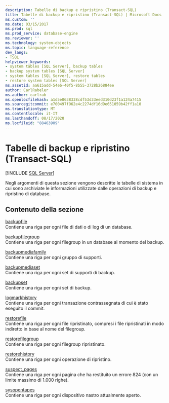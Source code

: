 ```yaml
---
description: Tabelle di backup e ripristino (Transact-SQL)
title: Tabelle di backup e ripristino (Transact-SQL) | Microsoft Docs
ms.custom: ''
ms.date: 03/15/2017
ms.prod: sql
ms.prod_service: database-engine
ms.reviewer: ''
ms.technology: system-objects
ms.topic: language-reference
dev_langs:
- TSQL
helpviewer_keywords:
- system tables [SQL Server], backup tables
- backup system tables [SQL Server]
- system tables [SQL Server], restore tables
- restore system tables [SQL Server]
ms.assetid: aa615add-54e6-40f5-8b55-3728b26884ee
author: CarlRabeler
ms.author: carlrab
ms.openlocfilehash: a1d5e0638338cdf53d33eed310d23f1a124a7415
ms.sourcegitcommit: e700497f962e4c2274df16d9e651059b42ff1a10
ms.translationtype: MT
ms.contentlocale: it-IT
ms.lasthandoff: 08/17/2020
ms.locfileid: "88463909"
---
```

# <a name="backup-and-restore-tables-transact-sql"></a>Tabelle di backup e ripristino (Transact-SQL)
[!INCLUDE [SQL Server](../../includes/applies-to-version/sqlserver.md)]

  Negli argomenti di questa sezione vengono descritte le tabelle di sistema in cui sono archiviate le informazioni utilizzate dalle operazioni di backup e ripristino di database.  
  
## <a name="in-this-section"></a>Contenuto della sezione  
 [backupfile](../../relational-databases/system-tables/backupfile-transact-sql.md)  
 Contiene una riga per ogni file di dati o di log di un database.  
  
 [backupfilegroup](../../relational-databases/system-tables/backupfilegroup-transact-sql.md)  
 Contiene una riga per ogni filegroup in un database al momento del backup.  
  
 [backupmediafamily](../../relational-databases/system-tables/backupmediafamily-transact-sql.md)  
 Contiene una riga per ogni gruppo di supporti.  
  
 [backupmediaset](../../relational-databases/system-tables/backupmediaset-transact-sql.md)  
 Contiene una riga per ogni set di supporti di backup.  
  
 [backupset](../../relational-databases/system-tables/backupset-transact-sql.md)  
 Contiene una riga per ogni set di backup.  
  
 [logmarkhistory](../../relational-databases/system-tables/logmarkhistory-transact-sql.md)  
 Contiene una riga per ogni transazione contrassegnata di cui è stato eseguito il commit.  
  
 [restorefile](../../relational-databases/system-tables/restorefile-transact-sql.md)  
 Contiene una riga per ogni file ripristinato, compresi i file ripristinati in modo indiretto in base al nome del filegroup.  
  
 [restorefilegroup](../../relational-databases/system-tables/restorefilegroup-transact-sql.md)  
 Contiene una riga per ogni filegroup ripristinato.  
  
 [restorehistory](../../relational-databases/system-tables/restorehistory-transact-sql.md)  
 Contiene una riga per ogni operazione di ripristino.  
  
 [suspect_pages](../../relational-databases/system-tables/suspect-pages-transact-sql.md)  
 Contiene una riga per ogni pagina che ha restituito un errore 824 (con un limite massimo di 1.000 righe).  
  
 [sysopentapes](../../relational-databases/system-tables/sysopentapes-transact-sql.md)  
 Contiene una riga per ogni dispositivo nastro attualmente aperto.  
  
  
